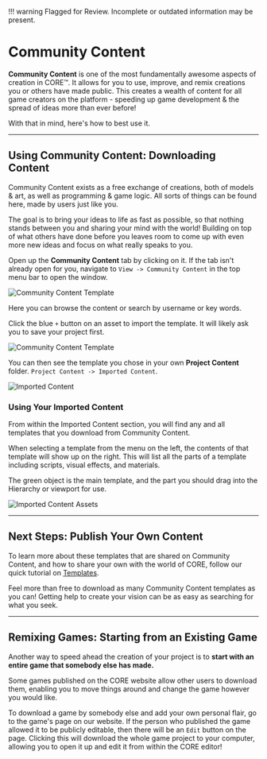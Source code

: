 !!! warning
    Flagged for Review.
    Incomplete or outdated information may be present.


# Community Content

**Community Content** is one of the most fundamentally awesome aspects of
creation in CORE™. It allows for you to use, improve, and remix creations you or
others have made public. This creates a wealth of content for all game
creators on the platform - speeding up game development & the spread of ideas more than ever before!

With that in mind, here's how to best use it.

----

## Using Community Content: Downloading Content

Community Content exists as a free exchange of creations, both of models & art, as well as programming & game logic. All sorts of things can be found here, made by users just like you.

The goal is to bring your ideas to life as fast as possible, so that nothing stands between you and sharing your mind with the world! Building on top of what others have done before you leaves room to come up with even more new ideas and focus on what really speaks to you.

Open up the **Community Content** tab by clicking on it. If the tab isn't already open for you, navigate to `View -> Community Content` in the top menu bar to open the window.

![Community Content Template](../img/getting_started/communitycontent.png)

Here you can browse the content or search by username or key words.

Click the blue `+` button on an asset to import the template. It will likely ask you to save your project first.

![Community Content Template](../img/EditorManual/Art/CCtemplate.png)

You can then see the template you chose in your own **Project Content** folder.
`Project Content -> Imported Content`.

![Imported Content](../img/getting_started/ProjectContent_importedcontent.png)

### Using Your Imported Content

From within the Imported Content section, you will find any and all templates that you download from Community Content.

When selecting a template from the menu on the left, the contents of that template will show up on the right. This will list all the parts of a template including scripts, visual effects, and materials.

The green object is the main template, and the part you should drag into the Hierarchy or viewport for use.

![Imported Content Assets](../img/getting_started/ProjectContent_importedcontentasset.png)

----

## Next Steps: Publish Your Own Content

To learn more about these templates that are shared on Community Content, and how to share your own with the world of CORE, follow our quick tutorial on [Templates](../tutorials/collaboration_reference.md).

Feel more than free to download as many Community Content templates as you can! Getting help to create your vision can be as easy as searching for what you seek.

----

## Remixing Games: Starting from an Existing Game

Another way to speed ahead the creation of your project is to **start with an entire game that somebody else has made.**

Some games published on the CORE website allow other users to download them, enabling you to move things around and change the game however you would like.

To download a game by somebody else and add your own personal flair, go to the game's page on our website. If the person who published the game allowed it to be publicly editable, then there will be an `Edit` button on the page. Clicking this will download the whole game project to your computer, allowing you to open it up and edit it from within the CORE editor!

